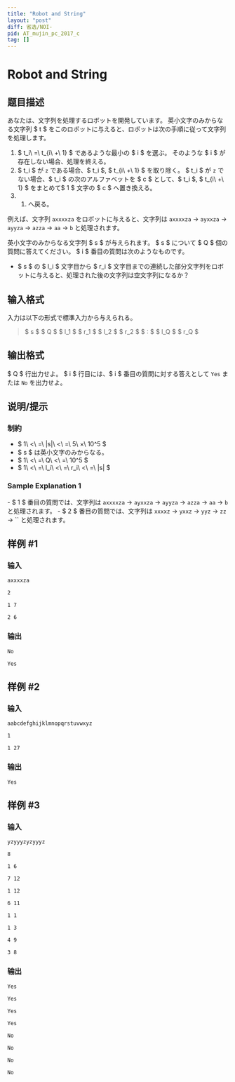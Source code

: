 ```yaml
---
title: "Robot and String"
layout: "post"
diff: 省选/NOI-
pid: AT_mujin_pc_2017_c
tag: []
---
```


# Robot and String

## 题目描述

[problemUrl]: https://atcoder.jp/contests/mujin-pc-2017/tasks/mujin_pc_2017_c

あなたは、文字列を処理するロボットを開発しています。 英小文字のみからなる文字列 $ t $ をこのロボットに与えると、ロボットは次の手順に従って文字列を処理します。

1. $ t_i\ =\ t_{i\ +\ 1} $ であるような最小の $ i $ を選ぶ。 そのような $ i $ が存在しない場合、処理を終える。
2. $ t_i $ が `z` である場合、$ t_i $, $ t_{i\ +\ 1} $ を取り除く。 $ t_i $ が `z` でない場合、$ t_i $ の次のアルファベットを $ c $ として、$ t_i $, $ t_{i\ +\ 1} $ をまとめて$ 1 $ 文字の $ c $ へ置き換える。
3. 1. へ戻る。

例えば、文字列 `axxxxza` をロボットに与えると、文字列は `axxxxza` → `ayxxza` → `ayyza` → `azza` → `aa` → `b` と処理されます。

英小文字のみからなる文字列 $ s $ が与えられます。 $ s $ について $ Q $ 個の質問に答えてください。 $ i $ 番目の質問は次のようなものです。

- $ s $ の $ l_i $ 文字目から $ r_i $ 文字目までの連続した部分文字列をロボットに与えると、処理された後の文字列は空文字列になるか？

## 输入格式

入力は以下の形式で標準入力から与えられる。

> $ s $ $ Q $ $ l_1 $ $ r_1 $ $ l_2 $ $ r_2 $ $ : $ $ l_Q $ $ r_Q $

## 输出格式

$ Q $ 行出力せよ。 $ i $ 行目には、$ i $ 番目の質問に対する答えとして `Yes` または `No` を出力せよ。

## 说明/提示

### 制約

- $ 1\ <\ =\ |s|\ <\ =\ 5\ ×\ 10^5 $
- $ s $ は英小文字のみからなる。
- $ 1\ <\ =\ Q\ <\ =\ 10^5 $
- $ 1\ <\ =\ l_i\ <\ =\ r_i\ <\ =\ |s| $

### Sample Explanation 1

\- $ 1 $ 番目の質問では、文字列は `axxxxza` → `ayxxza` → `ayyza` → `azza` → `aa` → `b` と処理されます。 - $ 2 $ 番目の質問では、文字列は `xxxxz` → `yxxz` → `yyz` → `zz` → `` と処理されます。

## 样例 #1

### 输入

```
axxxxza
2
1 7
2 6
```

### 输出

```
No
Yes
```

## 样例 #2

### 输入

```
aabcdefghijklmnopqrstuvwxyz
1
1 27
```

### 输出

```
Yes
```

## 样例 #3

### 输入

```
yzyyyzyzyyyz
8
1 6
7 12
1 12
6 11
1 1
1 3
4 9
3 8
```

### 输出

```
Yes
Yes
Yes
Yes
No
No
No
No
```

